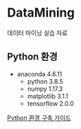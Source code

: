 # DataMining
데이터 마이닝 실습 자료

## Python 환경

- anaconda 4.6.11
  - python 3.8.5
  - numpy 1.17.3
  - matplotlib 3.1.1
  - tensorflow 2.0.0

[Python 환경 구축 가이드](https://github.com/ParkJH1/Python-Tutorial/blob/master/README.md)


